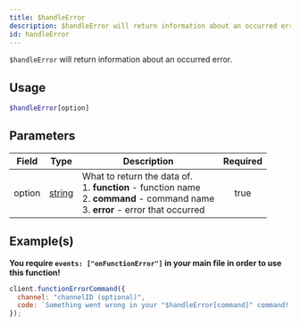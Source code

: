 ```yaml
---
title: $handleError
description: $handleError will return information about an occurred error.
id: handleError
---
```


`$handleError` will return information about an occurred error.

## Usage

```php
$handleError[option]
```

## Parameters

| Field  | Type                                                                                              | Description                                                                                                                                       | Required |
| ------ | ------------------------------------------------------------------------------------------------- | ------------------------------------------------------------------------------------------------------------------------------------------------- | :------: |
| option | [string](https://developer.mozilla.org/en-US/docs/Web/JavaScript/Reference/Global_Objects/String) | What to return the data of. <br /> 1. **function** - function name <br /> 2. **command** - command name <br /> 3. **error** - error that occurred |   true   |

## Example(s)

**You require `events: ["onFunctionError"]` in your main file in order to use this function!**

```javascript
client.functionErrorCommand({
  channel: "channelID (optional)",
  code: `Something went wrong in your "$handleError[command]" command! The function "$handleError[function]" returned the error "$handleError[error]"!`,
});
```
